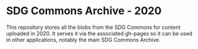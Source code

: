 # SDG Commons Archive - 2020

This repository stores all the blobs from the SDG Commons for content uploaded in 2020.
It serves it via the associated gh-pages so it can be used in other applications, notably the main SDG Commons Archive.